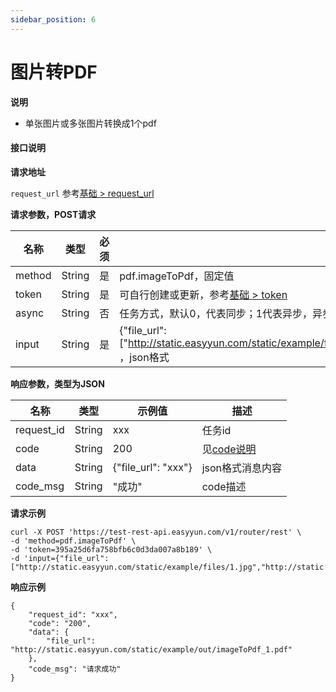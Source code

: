 ```yaml
---
sidebar_position: 6
---
```


# 图片转PDF

**说明**
- 单张图片或多张图片转换成1个pdf



#### 接口说明

**请求地址**

`request_url` 参考[基础 > request_url](/docs/api/base#request-url)

**请求参数，POST请求**

| 名称 | 类型 | 必须 | 描述 |
| --- | --- | --- | --- |
| method | String | 是 | pdf.imageToPdf，固定值 |
| token | String | 是 | 可自行创建或更新，参考[基础 > token](/docs/api/base#token)|
| async | String | 否 | 任务方式，默认0，代表同步；1代表异步，异步需要设置回调地址，或者[主动查询结果](/docs/api/pdf.task-result) |
| input | String | 是 | {"file_url":["http://static.easyyun.com/static/example/files/1.jpg","http://static.easyyun.com/static/example/files/2.png"]} ，json格式|

**响应参数，类型为JSON**

| 名称 | 类型 | 示例值 | 描述 |
| --- | --- | --- | --- |
| request_id | String | xxx | 任务id |
| code | String | 200 | 见[code说明](/docs/api/code) |
| data | String | {"file_url": "xxx"} | json格式消息内容 |
| code_msg | String | "成功" | code描述 |

**请求示例**
```shell
curl -X POST 'https://test-rest-api.easyyun.com/v1/router/rest' \
-d 'method=pdf.imageToPdf' \
-d 'token=395a25d6fa758bfb6c0d3da007a8b189' \
-d 'input={"file_url":["http://static.easyyun.com/static/example/files/1.jpg","http://static.easyyun.com/static/example/files/2.png"]}'
```

**响应示例**
```shell
{
	"request_id": "xxx",
	"code": "200",
	"data": {
		"file_url": "http://static.easyyun.com/static/example/out/imageToPdf_1.pdf"
	},
	"code_msg": "请求成功"
}
```
